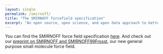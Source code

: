 ```yaml
---
layout: single
permalink: /smirnoff/
title: "The SMIRNOFF forcefield specification"
excerpt: "An open source, open science, and open data approach to better biomolecular force fields"
---
```


You can find the SMIRNOFF force field specification [here](https://github.com/openforcefield/openforcefield/blob/master/The-SMIRNOFF-force-field-format.md).
And check out our [preprint on SMIRNOFF and SMIRNOFF99Frosst](https://doi.org/10.1101/286542), our new general purpose small molecule force field.
